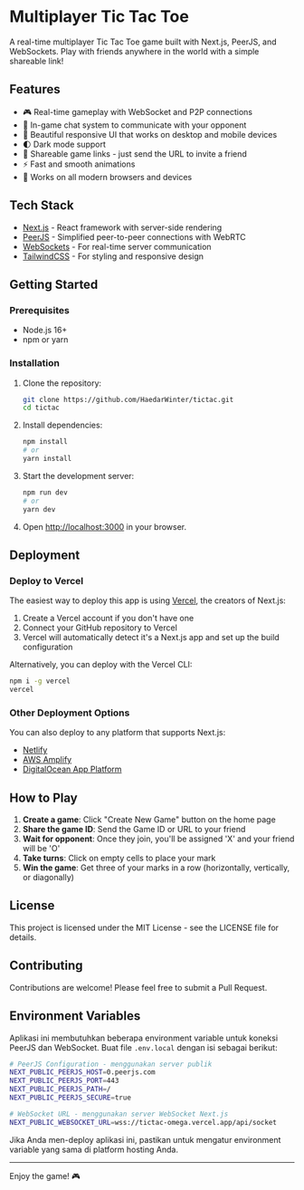 # Multiplayer Tic Tac Toe

A real-time multiplayer Tic Tac Toe game built with Next.js, PeerJS, and WebSockets. Play with friends anywhere in the world with a simple shareable link!

## Features

- 🎮 Real-time gameplay with WebSocket and P2P connections
- 💬 In-game chat system to communicate with your opponent
- 🎨 Beautiful responsive UI that works on desktop and mobile devices
- 🌓 Dark mode support
- 🔗 Shareable game links - just send the URL to invite a friend
- ⚡ Fast and smooth animations
- 📱 Works on all modern browsers and devices

## Tech Stack

- [Next.js](https://nextjs.org/) - React framework with server-side rendering
- [PeerJS](https://peerjs.com/) - Simplified peer-to-peer connections with WebRTC
- [WebSockets](https://developer.mozilla.org/en-US/docs/Web/API/WebSockets_API) - For real-time server communication
- [TailwindCSS](https://tailwindcss.com/) - For styling and responsive design

## Getting Started

### Prerequisites

- Node.js 16+ 
- npm or yarn

### Installation

1. Clone the repository:
   ```bash
   git clone https://github.com/HaedarWinter/tictac.git
   cd tictac
   ```

2. Install dependencies:
   ```bash
   npm install
   # or
   yarn install
   ```

3. Start the development server:
   ```bash
   npm run dev
   # or
   yarn dev
   ```

4. Open [http://localhost:3000](http://localhost:3000) in your browser.

## Deployment

### Deploy to Vercel

The easiest way to deploy this app is using [Vercel](https://vercel.com/), the creators of Next.js:

1. Create a Vercel account if you don't have one
2. Connect your GitHub repository to Vercel
3. Vercel will automatically detect it's a Next.js app and set up the build configuration

Alternatively, you can deploy with the Vercel CLI:

```bash
npm i -g vercel
vercel
```

### Other Deployment Options

You can also deploy to any platform that supports Next.js:

- [Netlify](https://www.netlify.com/)
- [AWS Amplify](https://aws.amazon.com/amplify/)
- [DigitalOcean App Platform](https://www.digitalocean.com/products/app-platform)

## How to Play

1. **Create a game**: Click "Create New Game" button on the home page
2. **Share the game ID**: Send the Game ID or URL to your friend
3. **Wait for opponent**: Once they join, you'll be assigned 'X' and your friend will be 'O'
4. **Take turns**: Click on empty cells to place your mark
5. **Win the game**: Get three of your marks in a row (horizontally, vertically, or diagonally)

## License

This project is licensed under the MIT License - see the LICENSE file for details.

## Contributing

Contributions are welcome! Please feel free to submit a Pull Request.

## Environment Variables

Aplikasi ini membutuhkan beberapa environment variable untuk koneksi PeerJS dan WebSocket. Buat file `.env.local` dengan isi sebagai berikut:

```bash
# PeerJS Configuration - menggunakan server publik
NEXT_PUBLIC_PEERJS_HOST=0.peerjs.com
NEXT_PUBLIC_PEERJS_PORT=443
NEXT_PUBLIC_PEERJS_PATH=/
NEXT_PUBLIC_PEERJS_SECURE=true

# WebSocket URL - menggunakan server WebSocket Next.js
NEXT_PUBLIC_WEBSOCKET_URL=wss://tictac-omega.vercel.app/api/socket
```

Jika Anda men-deploy aplikasi ini, pastikan untuk mengatur environment variable yang sama di platform hosting Anda.

---

Enjoy the game! 🎮
